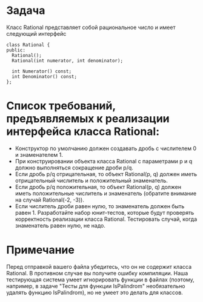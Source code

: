 # Задача
Класс Rational представляет собой рациональное число и имеет следующий интерфейс

```
class Rational {
public:
  Rational();
  Rational(int numerator, int denominator);

  int Numerator() const;
  int Denominator() const;
};
```
# Список требований, предъявляемых к реализации интерфейса класса Rational:

+ Конструктор по умолчанию должен создавать дробь с числителем 0 и знаменателем 1.
+ При конструировании объекта класса Rational с параметрами p и q должно выполняться сокращение дроби p/q.
+ Если дробь p/q отрицательная, то объект Rational(p, q) должен иметь отрицательный числитель и положительный знаменатель.
+ Если дробь p/q положительная, то объект Rational(p, q) должен иметь положительные числитель и знаменатель (обратите внимание на случай Rational(-2, -3)).
+ Если числитель дроби равен нулю, то знаменатель должен быть равен 1.
Разработайте набор юнит-тестов, которые будут проверять корректность реализации класса Rational. Тестировать случай, когда знаменатель равен нулю, не надо.


# Примечание
Перед отправкой вашего файла убедитесь, что он не содержит класса Rational. 
В противном случае вы получите ошибку компиляции. Наша тестирующая система умеет игнорировать функции в файлах (поэтому, например, 
в задаче "Тесты для функции IsPalindrom" необязательно удалять функцию IsPalindrom), но не умеет это делать для классов.
